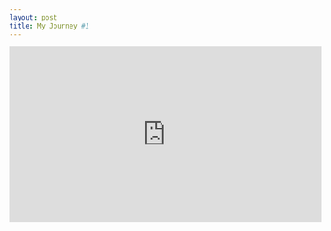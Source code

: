 ```yaml
---
layout: post
title: My Journey #1
---
```


<iframe width="560" height="315" src="https://www.youtube.com/embed/zU-QNOMcVCo" frameborder="0" allowfullscreen></iframe>


	
